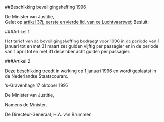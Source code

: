 <meta http-equiv='Content-Type' content='text/html; charset=utf-8' />

##Beschikking beveiligingsheffing 1996

De Minister van Justitie,  
Gelet op [artikel 37j, eerste en vierde lid, van de Luchtvaartwet](../../../../../wet/luchtvaartwet/BWBR0002267/README.md);
Besluit:     

###Artikel  1  

Het tarief van de beveiligingsheffing bedraagt voor 1996 in de periode van 1 januari tot en met 31 maart zes gulden vijftig per passagier en in de periode van 1 april tot en met 31 december acht gulden per passagier.  

###Artikel  2  

Deze beschikking treedt in werking op 1 januari 1996 en wordt geplaatst in de Nederlandse Staatscourant. 

’s-Gravenhage 
17 oktober 1995    

De 
Minister van Justitie, 

Namens de Minister, 

De 
Directeur-Generaal, 
H.A. van Brummen      
